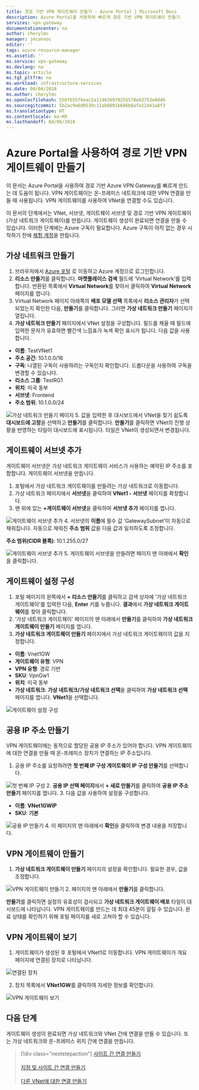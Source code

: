 ```yaml
---
title: 경로 기반 VPN 게이트웨이 만들기 - Azure Portal | Microsoft Docs
description: Azure Portal을 사용하여 빠르게 경로 기반 VPN 게이트웨이 만들기
services: vpn-gateway
documentationcenter: na
author: cherylmc
manager: jeconnoc
editor: ''
tags: azure-resource-manager
ms.assetid: ''
ms.service: vpn-gateway
ms.devlang: na
ms.topic: article
ms.tgt_pltfrm: na
ms.workload: infrastructure-services
ms.date: 04/04/2018
ms.author: cherylmc
ms.openlocfilehash: 550f655f6eac5a114636978255578eb3753e0d4b
ms.sourcegitcommit: 5b2ac9e6d8539c11ab0891b686b8afa12441a8f3
ms.translationtype: HT
ms.contentlocale: ko-KR
ms.lasthandoff: 04/06/2018
---
```

# <a name="create-a-route-based-vpn-gateway-using-the-azure-portal"></a>Azure Portal을 사용하여 경로 기반 VPN 게이트웨이 만들기

이 문서는 Azure Portal을 사용하여 경로 기반 Azure VPN Gateway를 빠르게 만드는 데 도움이 됩니다.  VPN 게이트웨이는 온-프레미스 네트워크에 대한 VPN 연결을 만들 때 사용됩니다. VPN 게이트웨이를 사용하여 VNet을 연결할 수도 있습니다. 

이 문서의 단계에서는 VNet, 서브넷, 게이트웨이 서브넷 및 경로 기반 VPN 게이트웨이(가상 네트워크 게이트웨이)를 만듭니다. 게이트웨이 생성이 완료되면 연결을 만들 수 있습니다. 이러한 단계에는 Azure 구독이 필요합니다. Azure 구독이 아직 없는 경우 시작하기 전에 [체험 계정](https://azure.microsoft.com/free/?WT.mc_id=A261C142F)을 만듭니다.

## <a name="vnet"></a>가상 네트워크 만들기

1. 브라우저에서 [Azure 포털](http://portal.azure.com) 로 이동하고 Azure 계정으로 로그인합니다.
2. **리소스 만들기**를 클릭합니다. **마켓플레이스 검색** 필드에 ‘Virtual Network’를 입력합니다. 반환된 목록에서 **Virtual Network**를 찾아서 클릭하여 **Virtual Network** 페이지를 엽니다.
3. Virtual Network 페이지 아래쪽의 **배포 모델 선택** 목록에서 **리소스 관리자**가 선택되었는지 확인한 다음, **만들기**를 클릭합니다. 그러면 **가상 네트워크 만들기** 페이지가 열립니다.
4. **가상 네트워크 만들기** 페이지에서 VNet 설정을 구성합니다. 필드를 채울 때 필드에 입력한 문자가 유효하면 빨간색 느낌표가 녹색 확인 표시가 됩니다. 다음 값을 사용합니다.

  - **이름**: TestVNet1
  - **주소 공간**: 10.1.0.0/16
  - **구독**: 나열된 구독이 사용하려는 구독인지 확인합니다. 드롭다운을 사용하여 구독을 변경할 수 있습니다.
  - **리소스 그룹**: TestRG1
  - **위치**: 미국 동부
  - **서브넷**: Frontend
  - **주소 범위**: 10.1.0.0/24

  ![가상 네트워크 만들기 페이지](./media/create-routebased-vpn-gateway-portal/create-virtual-network.png "가상 네트워크 만들기 페이지")
5. 값을 입력한 후 대시보드에서 VNet을 찾기 쉽도록 **대시보드에 고정**을 선택하고 **만들기**를 클릭합니다. **만들기**를 클릭하면 VNet의 진행 상황을 반영하는 타일이 대시보드에 표시됩니다. 타일은 VNet이 생성되면서 변경됩니다.

## <a name="gwsubnet"></a>게이트웨이 서브넷 추가

게이트웨이 서브넷은 가상 네트워크 게이트웨이 서비스가 사용하는 예약된 IP 주소를 포함합니다. 게이트웨이 서브넷을 만듭니다.

1. 포털에서 가상 네트워크 게이트웨이를 만들려는 가상 네트워크로 이동합니다.
2. 가상 네트워크 페이지에서 **서브넷**을 클릭하여 **VNet1 - 서브넷** 페이지를 확장합니다.
3. 맨 위에 있는 **+게이트웨이 서브넷**을 클릭하여 **서브넷 추가** 페이지를 엽니다.

  ![게이트웨이 서브넷 추가](./media/create-routebased-vpn-gateway-portal/add-gateway-subnet.png "게이트웨이 서브넷 추가")
4. 서브넷의 **이름**에 필수 값 ‘GatewaySubnet’이 자동으로 채워집니다. 자동으로 채워진 **주소 범위** 값을 다음 값과 일치하도록 조정합니다.

  **주소 범위(CIDR 블록)**: 10.1.255.0/27

  ![게이트웨이 서브넷 추가](./media/create-routebased-vpn-gateway-portal/gateway-subnet.png "게이트웨이 서브넷 추가")
5. 게이트웨이 서브넷을 만들려면 페이지 맨 아래에서 **확인**을 클릭합니다.

## <a name="gwvalues"></a>게이트웨이 설정 구성

1. 포털 페이지의 왼쪽에서 **+ 리소스 만들기**를 클릭하고 검색 상자에 '가상 네트워크 게이트웨이'를 입력한 다음, **Enter** 키를 누릅니다. **결과**에서 **가상 네트워크 게이트웨이**를 찾아 클릭합니다.
2. ‘가상 네트워크 게이트웨이’ 페이지의 맨 아래에서 **만들기**를 클릭하여 **가상 네트워크 게이트웨이 만들기** 페이지를 엽니다.
3. **가상 네트워크 게이트웨이 만들기** 페이지에서 가상 네트워크 게이트웨이의 값을 지정합니다.

  - **이름**: Vnet1GW
  - **게이트웨이 유형**: VPN 
  - **VPN 유형**: 경로 기반
  - **SKU**: VpnGw1
  - **위치**: 미국 동부
  - **가상 네트워크**: **가상 네트워크/가상 네트워크 선택**을 클릭하여 **가상 네트워크 선택** 페이지를 엽니다. **VNet1**을 선택합니다.

  ![게이트웨이 설정 구성](./media/create-routebased-vpn-gateway-portal/configure-gateway.png "게이트웨이 설정 구성")

## <a name="pip"></a>공용 IP 주소 만들기

VPN 게이트웨이에는 동적으로 할당된 공용 IP 주소가 있어야 합니다. VPN 게이트웨이에 대한 연결을 만들 때 온-프레미스 장치가 연결하는 IP 주소입니다.

1. 공용 IP 주소를 요청하려면 **첫 번째 IP 구성 게이트웨이 IP 구성 만들기**를 선택합니다.

  ![첫 번째 IP 구성](./media/create-routebased-vpn-gateway-portal/add-public-ip-address.png "첫 번째 IP 구성")
2. **공용 IP 선택 페이지**에서 **+ 새로 만들기**를 클릭하여 **공용 IP 주소 만들기** 페이지를 엽니다.
3. 다음 값을 사용하여 설정을 구성합니다.

  - **이름**: **VNet1GWIP**
  - **SKU**: **기본**

  ![공용 IP 만들기](./media/create-routebased-vpn-gateway-portal/public-ip-address-name.png "PIP 만들기")
4. 이 페이지의 맨 아래에서 **확인**을 클릭하여 변경 내용을 저장합니다.

## <a name="creategw"></a>VPN 게이트웨이 만들기

1. **가상 네트워크 게이트웨이 만들기** 페이지의 설정을 확인합니다. 필요한 경우, 값을 조정합니다.

  ![VPN 게이트웨이 만들기](./media/create-routebased-vpn-gateway-portal/create-vpn-gateway.png "VPN 게이트웨이 만들기")
2. 페이지의 맨 아래에서 **만들기**를 클릭합니다.

**만들기**를 클릭하면 설정의 유효성이 검사되고 **가상 네트워크 게이트웨이 배포** 타일이 대시보드에 나타납니다. VPN 게이트웨이를 만드는 데 최대 45분이 걸릴 수 있습니다. 완료 상태를 확인하기 위해 포털 페이지를 새로 고쳐야 할 수 있습니다.

## <a name="viewgw"></a>VPN 게이트웨이 보기

1. 게이트웨이가 생성된 후 포털에서 VNet1로 이동합니다. VPN 게이트웨이가 개요 페이지에 연결된 장치로 나타납니다.

  ![연결된 장치](./media/create-routebased-vpn-gateway-portal/view-connected-devices.png "연결된 장치")

2. 장치 목록에서 **VNet1GW**를 클릭하여 자세한 정보를 확인합니다.

  ![VPN 게이트웨이 보기](./media/create-routebased-vpn-gateway-portal/view-gateway.png "VPN 게이트웨이 보기")

## <a name="next-steps"></a>다음 단계

게이트웨이 생성이 완료되면 가상 네트워크와 VNet 간에 연결을 만들 수 있습니다. 또는 가상 네트워크와 온-프레미스 위치 간에 연결을 만듭니다.

> [!div class="nextstepaction"]
> [사이트 간 연결 만들기](vpn-gateway-howto-site-to-site-resource-manager-portal.md)<br><br>
> [지점 및 사이트 간 연결 만들기](vpn-gateway-howto-point-to-site-resource-manager-portal.md)<br><br>
> [다른 VNet에 대한 연결 만들기](vpn-gateway-howto-vnet-vnet-resource-manager-portal.md)